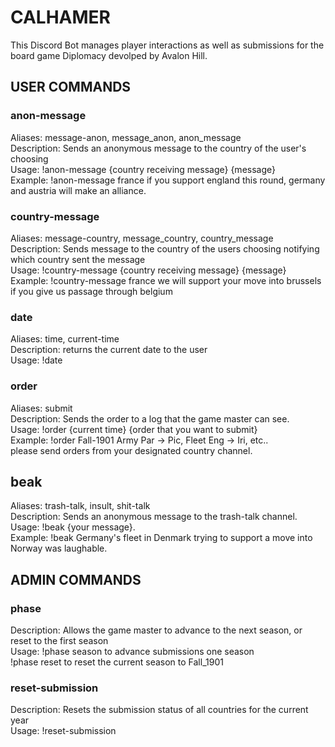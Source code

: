 # CALHAMER
This Discord Bot manages player interactions as well as submissions for the board game Diplomacy devolped by Avalon Hill.

## USER COMMANDS

### anon-message

Aliases: message-anon, message_anon, anon_message\
Description: Sends an anonymous message to the country of the user's choosing\
Usage: !anon-message {country receiving message} {message}\
Example: !anon-message france if you support england this round, germany and austria will make an alliance.


### country-message

Aliases: message-country, message_country, country_message\
Description: Sends message to the country of the users choosing notifying which country sent the message\
Usage: !country-message {country receiving message} {message}\
Example: !country-message france we will support your move into brussels if you give us passage through belgium


### date

Aliases: time, current-time\
Description: returns the current date to the user\
Usage: !date


### order

Aliases: submit\
Description: Sends the order to a log that the game master can see.\
Usage: !order {current time} {order that you want to submit}\
Example: !order Fall-1901 Army Par -> Pic, Fleet Eng -> Iri, etc..\
please send orders from your designated country channel.

## beak

Aliases: trash-talk, insult, shit-talk\
Description: Sends an anonymous message to the trash-talk channel.\
Usage: !beak {your message}.\
Example: !beak Germany's fleet in Denmark trying to support a move into Norway was laughable.


## ADMIN COMMANDS

### phase

Description: Allows the game master to advance to the next season, or reset to the first season\
Usage: !phase  season to advance submissions one season\
       !phase reset to reset the current season to Fall_1901


### reset-submission

Description: Resets the submission status of all countries for the current year\
Usage: !reset-submission

